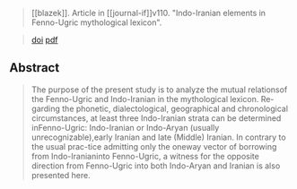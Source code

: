 > [[blazek]]. Article in [[journal-if]]v110.
> "Indo-Iranian elements in Fenno-Ugric mythological lexicon".

> [doi](https://doi.org/10.1515/9783110185164.162)
> [pdf](a/blazek2008.pdf)

## Abstract
> The purpose of the present study is to analyze the mutual relationsof the Fenno-Ugric and Indo-Iranian in the mythological lexicon. Re-garding the phonetic, dialectological, geographical and chronological circumstances, at least three Indo-Iranian strata can be determined inFenno-Ugric: Indo-Iranian or Indo-Aryan (usually unrecognizable),early Iranian and late (Middle) Iranian. In contrary to the usual prac-tice admitting only the oneway vector of borrowing from Indo-Iranianinto Fenno-Ugric, a witness for the opposite direction from Fenno-Ugric into both Indo-Aryan and Iranian is also presented here.